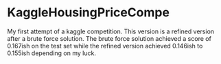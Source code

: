 # KaggleHousingPriceCompe
My first attempt of a kaggle competition. This version is a refined version after a brute force solution. 
The brute force solution achieved a score of 0.167ish on the test set while the refined version achieved 0.146ish to 0.155ish depending on my luck.

